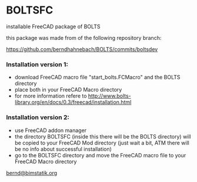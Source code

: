 # BOLTSFC

installable FreeCAD package of BOLTS

this package was made from of the following repository branch:

https://github.com/berndhahnebach/BOLTS/commits/boltsdev


### Installation version 1:

* download FreeCAD macro file "start_bolts.FCMacro" and the BOLTS directory 
* place both in your FreeCAD Macro directory
* for more information refere to http://www.bolts-library.org/en/docs/0.3/freecad/installation.html


### Installation version 2:

* use FreeCAD addon manager
* the directory BOLTSFC (inside this there will be the BOLTS directory) will be copied to your FreeCAD Mod directory (just wait a bit, ATM there will be no info about successful installation)
* go to the BOLTSFC directory and move the FreeCAD macro file to your FreeCAD Macro directory

bernd@bimstatik.org
